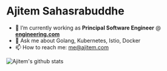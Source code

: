 # Ajitem Sahasrabuddhe

- 🔭 I’m currently working as **Principal Software Engineer** @ **[engineering.com](https://new.engineering.com)**
- 💬 Ask me about Golang, Kubernetes, Istio, Docker
- 📫 How to reach me: me@ajitem.com
<!-- 🌱 I’m currently learning ...
- 👯 I’m looking to collaborate on ...
- 🤔 I’m looking for help with ...
- 😄 Pronouns: ...
- ⚡ Fun fact: ... -->

![Ajitem's github stats](https://github-readme-stats.vercel.app/api?username=asahasrabuddhe&show_icons=true&hide_border=true)
